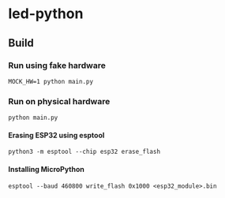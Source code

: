 # led-python

## Build

### Run using fake hardware

```
MOCK_HW=1 python main.py
```

### Run on physical hardware

```
python main.py
```

#### Erasing ESP32 using esptool

```
python3 -m esptool --chip esp32 erase_flash
```

#### Installing MicroPython

```
esptool --baud 460800 write_flash 0x1000 <esp32_module>.bin
```